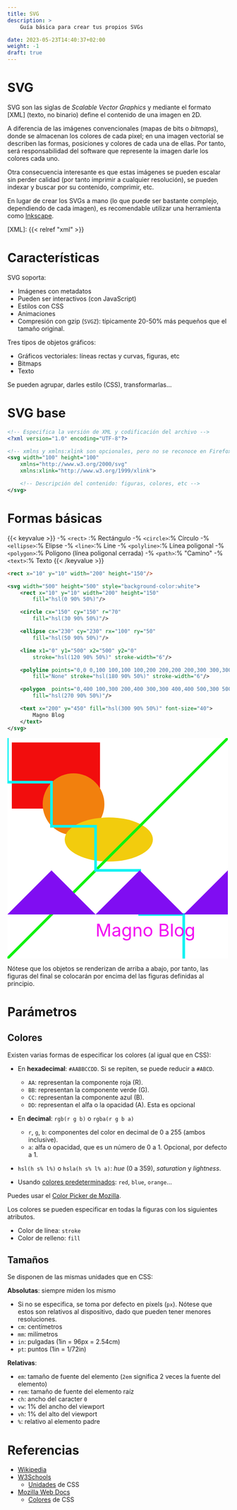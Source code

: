```yaml
---
title: SVG
description: >
    Guía básica para crear tus propios SVGs

date: 2023-05-23T14:40:37+02:00
weight: -1
draft: true
---
```


# SVG

SVG son las siglas de _Scalable Vector Graphics_ y mediante el formato [XML]
(texto, no binario) define el contenido de una imagen en 2D.

A diferencia de las imágenes convencionales (mapas de bits o _bitmaps_), donde
se almacenan los colores de cada pixel; en una imagen vectorial se describen
las formas, posiciones y colores de cada una de ellas. Por tanto, será
responsabilidad del software que represente la imagen darle los colores cada
uno.

Otra consecuencia interesante es que estas imágenes se pueden escalar sin
perder calidad (por tanto imprimir a cualquier resolución), se pueden indexar y
buscar por su contenido, comprimir, etc.

En lugar de crear los SVGs a mano (lo que puede ser bastante complejo,
dependiendo de cada imagen), es recomendable utilizar una herramienta como
[Inkscape].

[Inkscape]: https://inkscape.org/es/
[XML]: {{< relref "xml" >}}


# Características

SVG soporta:

- Imágenes con metadatos
- Pueden ser interactivos (con JavaScript)
- Estilos con CSS
- Animaciones
- Compresión con gzip (`SVGZ`): típicamente 20-50% más pequeños que el tamaño
  original.

Tres tipos de objetos gráficos:

- Gráficos vectoriales: líneas rectas y curvas, figuras, etc
- Bitmaps
- Texto

Se pueden agrupar, darles estilo (CSS), transformarlas...


# SVG base

```svg
<!-- Especifica la versión de XML y codificación del archivo -->
<?xml version="1.0" encoding="UTF-8"?>

<!-- xmlns y xmlns:xlink son opcionales, pero no se reconoce en Firefox como SVG -->
<svg width="100" height="100"
    xmlns="http://www.w3.org/2000/svg"
    xmlns:xlink="http://www.w3.org/1999/xlink">

    <!-- Descripción del contenido: figuras, colores, etc -->
</svg>
```

# Formas básicas

{{< keyvalue >}}
-% `<rect>` :% Rectángulo
-% `<circle>`:% Círculo
-% `<ellipse>`:% Elipse
-% `<line>`:% Line
-% `<polyline>`:% Línea poligonal
-% `<polygon>`:% Polígono (línea poligonal cerrada)
-% `<path>`:% "Camino"
-% `<text>`:% Texto
{{< /keyvalue >}}

```html
<rect x="10" y="10" width="200" height="150"/>
```


```svg
<svg width="500" height="500" style="background-color:white">
    <rect x="10" y="10" width="200" height="150"
        fill="hsl(0 90% 50%)"/>

    <circle cx="150" cy="150" r="70"
        fill="hsl(30 90% 50%)"/>

    <ellipse cx="230" cy="230" rx="100" ry="50"
        fill="hsl(50 90% 50%)"/>

    <line x1="0" y1="500" x2="500" y2="0"
        stroke="hsl(120 90% 50%)" stroke-width="6"/>

    <polyline points="0,0 0,100 100,100 100,200 200,200 200,300 300,300 300,400 400,400 400,500"
        fill="None" stroke="hsl(180 90% 50%)" stroke-width="6"/>

    <polygon  points="0,400 100,300 200,400 300,300 400,400 500,300 500,400"
        fill="hsl(270 90% 50%)"/>

    <text x="200" y="450" fill="hsl(300 90% 50%)" font-size="40">
        Magno Blog
    </text>
</svg>
```

<svg width="500" height="500" style="background-color:white">
    <rect     x="10"   y="10" width="200" height="150" fill="hsl(0 90% 50%)"/>
    <circle  cx="150" cy="150" r="70"                  fill="hsl(30 90% 50%)"/>
    <ellipse cx="230" cy="230" rx="100" ry="50"        fill="hsl(50 90% 50%)"/>
    <line    x1="0"   y1="500" x2="500" y2="0"     stroke="hsl(120 90% 50%)" stroke-width="6"/>
    <polyline points="0,0 0,100 100,100 100,200 200,200 200,300 300,300 300,400 400,400 400,500"
        fill="None" stroke="hsl(180 90% 50%)" stroke-width="6"/>
    <polygon  points="0,400 100,300 200,400 300,300 400,400 500,300 500,400"
        fill="hsl(270 90% 50%)"/>
    <text x="200" y="450" fill="hsl(300 90% 50%)" font-size="40">Magno Blog</text>
</svg>

Nótese que los objetos se renderizan de arriba a abajo, por tanto, las figuras
del final se colocarán por encima del las figuras definidas al principio.

# Parámetros

## Colores

Existen varias formas de especificar los colores (al igual que en CSS):

- En **hexadecimal**: `#AABBCCDD`. Si se repiten, se puede reducir a `#ABCD`.
    - `AA`: representan la componente roja (R).
    - `BB`: representan la componente verde (G).
    - `CC`: representan la componente azul (B).
    - `DD`: representan el alfa o la opacidad (A). Esta es opcional

- En **decimal**: `rgb(r g b)` o `rgba(r g b a)`
    - `r`, `g`, `b`: componentes del color en decimal de 0 a 255 (ambos inclusive).
    - `a`: alfa o opacidad, que es un número de 0 a 1. Opcional, por defecto a 1.

- `hsl(h s% l%)` o `hsla(h s% l% a)`: _hue_ (0 a 359), _saturation_ y _lightness_.
- Usando [colores predeterminados]: `red`, `blue`, `orange`...

Puedes usar el [Color Picker de Mozilla].

[colores predeterminados]: https://www.w3schools.com/cssref/css_colors.php
[Color Picker de Mozilla]: https://mdn.github.io/css-examples/tools/color-picker/

Los colores se pueden especificar en todas la figuras con los siguientes
atributos.

- Color de línea: `stroke`
- Color de relleno: `fill`

## Tamaños

Se disponen de las mismas unidades que en CSS:

**Absolutas**: siempre miden los mismo

- Si no se especifica, se toma por defecto en pixels (`px`). Nótese que
  estos son relativos al dispositivo, dado que pueden tener menores
  resoluciones.
- `cm`: centímetros
- `mm`: milímetros
- `in`: pulgadas (1in = 96px = 2.54cm)
- `pt`: puntos (1in = 1/72in)

**Relativas**:

- `em`: tamaño de fuente del elemento (`2em` significa 2 veces la fuente del elemento)
- `rem`: tamaño de fuente del elemento raíz
- `ch`: ancho del caracter `0`
- `vw`: 1% del ancho del viewport
- `vh`: 1% del alto del viewport
- `%`: relativo al elemento padre


# Referencias

- [Wikipedia]
- [W3Schools]
    - [Unidades] de CSS
- [Mozilla Web Docs]
    - [Colores] de CSS

[Wikipedia]: https://en.wikipedia.org/wiki/SVG
[W3Schools]: https://www.w3schools.com/graphics/svg_intro.asp
[Unidades]: https://www.w3schools.com/cssref/css_units.php
[Mozilla Web Docs]: https://developer.mozilla.org/en-US/docs/Web/SVG/
[Colores]: https://developer.mozilla.org/es/docs/Web/CSS/color


